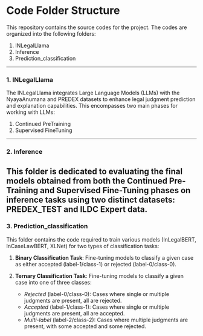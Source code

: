 # Code Folder Structure
This repository contains the source codes for the project. The codes are organized into the following folders:
1. INLegalLlama
2. Inference
3. Prediction_classification
---
### 1. INLegalLlama
The INLegalLlama integrates Large Language Models (LLMs) with the NyayaAnumana and PREDEX datasets to enhance legal judgment prediction and explanation capabilities. 
This encompasses two main phases for working with LLMs:
1. Continued PreTraining
2. Supervised FineTuning
---
### 2. Inference
This folder is dedicated to evaluating the final models obtained from both the Continued Pre-Training and Supervised Fine-Tuning phases on inference tasks using two distinct datasets: PREDEX_TEST and ILDC Expert data.
---
### 3. Prediction_classification

This folder contains the code required to train various models (InLegalBERT, InCaseLawBERT, XLNet) for two types of classification tasks:

1. **Binary Classification Task**: Fine-tuning models to classify a given case as either accepted (label-1/class-1) or rejected (label-0/class-0).

2. **Ternary Classification Task**: Fine-tuning models to classify a given case into one of three classes:
   - *Rejected* (label-0/class-0): Cases where single or multiple judgments are present, all are rejected.
   - *Accepted* (label-1/class-1): Cases where single or multiple judgments are present, all are accepted.
   - *Multi-label* (label-2/class-2): Cases where multiple judgments are present, with some accepted and some rejected.
